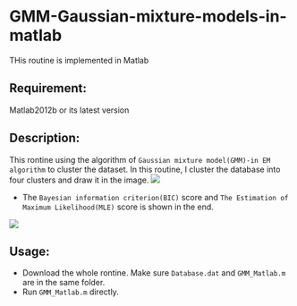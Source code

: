 # GMM-Gaussian-mixture-models-in-matlab
THis routine is implemented in Matlab

## Requirement:
Matlab2012b or its latest version

## Description:
This rontine using the algorithm of `Gaussian mixture model(GMM)-in EM algorithm` to cluster the dataset. In this routine, I cluster the database into four clusters and draw it in the image.
![](https://raw.githubusercontent.com/q145492675/GMM-Gaussian-mixture-models-in-matlab/master/image1.jpg)
* The `Bayesian information criterion(BIC)` score and `The Estimation of Maximum Likelihood(MLE)` score is shown in the end.

![](https://raw.githubusercontent.com/q145492675/GMM-Gaussian-mixture-models-in-matlab/master/image2.jpg)
## Usage:
* Download the whole rontine. Make sure `Database.dat` and `GMM_Matlab.m` are in the same folder.
* Run `GMM_Matlab.m` directly.
